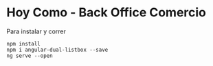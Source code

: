 # Hoy Como - Back Office Comercio

Para instalar y correr

```
npm install
npm i angular-dual-listbox --save
ng serve --open
```
